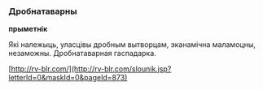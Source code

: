 ### Дробнатаварны
**прыметнік**

Які належыць, уласцівы дробным вытворцам, эканамічна маламоцны, незаможны. Дробнатаварная гаспадарка.

<a rel="author">[http://rv-blr.com/](http://rv-blr.com/slounik.jsp?letterId=0&maskId=0&pageId=873)</a>
